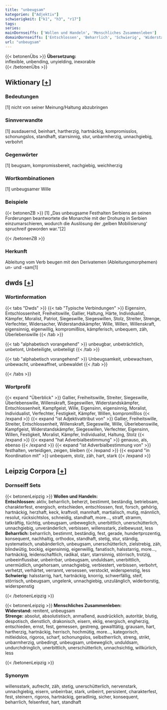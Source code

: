 ```yaml
---
title: "unbeugsam"
kategorien: ["Adjektiv"]
schwierigkeit: ["k1", "h3", "r17"]
tags:
series:
mainDornseiffs: ['Wollen und Handeln', 'Menschliches Zusammenleben']
domainDornseiffs: ['Entschlossen', 'Beharrlich', 'Schwierig', 'Widerstand', 'Strenge']
url: "unbeugsam"
---
```


{{< betonenÜbs >}}
**Übersetzung:**  
inflexible, unbending, unyielding, inexorable  
{{< /betonenÜbs >}}

## Wiktionary [[+](https://de.wiktionary.org/wiki/unbeugsam)]

### Bedeutungen
[1] nicht von seiner Meinung/Haltung abzubringen  

### Sinnverwandte
[1] ausdauernd, beinhart, hartherzig, hartnäckig, kompromisslos, schonungslos, standhaft, starrsinnig, stur, unbarmherzig, unnachgiebig, verbohrt  

### Gegenwörter
[1] beugsam, kompromissbereit, nachgiebig, weichherzig  

### Wortkombinationen
[1] unbeugsamer Wille  

### Beispiele
{{< betonenZB >}}
[1] „Das unbeugsame Festhalten Serbiens an seinen Forderungen beantwortete die Monarchie mit der Drohung in Serbien einzumarschieren, wodurch die Auslösung der ‚gelben Mobilisierung‘ spruchreif geworden war.“[2]  

{{< /betonenZB >}}
### Herkunft
Ableitung vom Verb beugen mit den Derivatemen (Ableitungsmorphemen) un- und -sam[1]  



## dwds [[+](https://www.dwds.de/wb/unbeugsam)]

### Wortinformation
{{< tabs "Dwds" >}}
{{< tab "Typische Verbindungen" >}}
Eigensinn, Entschlossenheit, Freiheitswille, Gallier, Haltung, Härte, Individualist, Kämpfer, Moralist, Patriot, Siegeswille, Siegeswillen, Stolz, Streiter, Strenge, Verfechter, Widersacher, Widerstandskämpfer, Wille, Willen, Willenskraft, eigensinnig, eigenwillig, kompromißlos, kämpferisch, unbequem, zäh, Überlebenswille
{{< /tab >}}

{{< tab "alphabetisch vorangehend" >}}
unbeugbar, unbeträchtlich, unbetont, Unbeteiligte, unbeteiligt
{{< /tab >}}

{{< tab "alphabetisch vorangehend" >}}
Unbeugsamkeit, unbewachsen, unbewacht, unbewaffnet, unbewaldet
{{< /tab >}}

{{< /tabs >}}

### Wortprofil
{{< expand "Überblick" >}} Gallier, Freiheitswille, Streiter, Siegeswille, Überlebenswille, Willenskraft, Siegeswillen, Widerstandskämpfer, Entschlossenheit, Kampfgeist, Wille, Eigensinn, eigensinnig, Moralist, Individualist, Verfechter, Festigkeit, Kämpfer, Willen, kompromißlos {{< /expand >}}
{{< expand "ist Adjektivattribut von" >}} Gallier, Freiheitswille, Streiter, Entschlossenheit, Willenskraft, Siegeswille, Wille, Überlebenswille, Kampfgeist, Widerstandskämpfer, Siegeswillen, Verfechter, Eigensinn, Willen, Festigkeit, Moralist, Kämpfer, Individualist, Haltung, Stolz {{< /expand >}}
{{< expand "hat Adverbialbestimmung" >}} genauso, als, ebenso {{< /expand >}}
{{< expand "ist Adverbialbestimmung von" >}} festhalten, verteidigen, zeigen, bleiben {{< /expand >}}
{{< expand "in Koordination mit" >}} unbequem, stolz, zäh, hart, stark {{< /expand >}}

## Leipzig Corpora [[+](https://corpora.uni-leipzig.de/en/res?word=unbeugsam&corpusId=deu_newscrawl-public_2018)]

### Dornseiff Sets
{{< betonenLeipzig >}}
**Wollen und Handeln:**  
**Entschlossen:** aktiv, beharrlich, beherzt, bestimmt, beständig, betriebsam, charakterfest, energisch, entschieden, entschlossen, fest, forsch, gehörig, hartnäckig, herzhaft, keck, kraftvoll, mannhaft, martialisch, mutig, männlich, resolut, rücksichtslos, schneidig, standhaft, more..., straff, stramm, tatkräftig, tüchtig, unbeugsam, unbeweglich, unerbittlich, unerschütterlich, unnachgiebig, unveränderlich, verbissen, willensstark, zielbewusst, less  
**Beharrlich:** beharrlich, bestimmt, beständig, fest, gerade, hundertprozentig, konsequent, nachhaltig, orthodox, standhaft, stetig, stur, ständig, systematisch, unabänderlich, unbeugsam, unerschütterlich, zielstrebig, zäh, blindwütig, bockig, eigensinnig, eigenwillig, fanatisch, halsstarrig, more..., hartnäckig, leidenschaftlich, radikal, starr, starrsinnig, störrisch, trotzig, unbeeinflussbar, unbeirrbar, unbeugsam, unduldsam, unerbittlich, unermüdlich, ungehorsam, unnachgiebig, verbiestert, verbissen, verbohrt, verhetzt, verhärtet, verrannt, versessen, verstockt, widerspenstig, less  
**Schwierig:** halsstarrig, hart, hartnäckig, knorrig, schwerfällig, steif, störrisch, unbeugsam, ungelenk, unnachgiebig, unzulänglich, widerborstig, widerspenstig  

{{< /betonenLeipzig >}}


{{< betonenLeipzig >}}
**Menschliches Zusammenleben:**  
**Widerstand:** renitent, unbeugsam  
**Strenge:** absolut, absolutistisch, anmaßend, ausdrücklich, autoritär, blutig, despotisch, dienstlich, drakonisch, eisern, eklig, energisch, engherzig, entschieden, ernst, fest, gemessen, gestreng, gewalttätig, grausam, hart, hartherzig, hartnäckig, herrisch, hochmütig, more..., kategorisch, mitleidslos, rigoros, scharf, schonungslos, selbstherrlich, streng, strikt, unbarmherzig, unbedingt, unbeugsam, unbeweglich, unduldsam, undurchdringlich, unerbittlich, unerschütterlich, unnachsichtig, willkürlich, less  

{{< /betonenLeipzig >}}

### Synonym
willensstark, aufrecht, zäh, stetig, unerschütterlich, nervenstark, unnachgiebig, eisern, unbeirrbar, stark, unbeirrt, persistent, charakterfest, fest, steinern, rigoros, hartnäckig, geradlinig, sicher, konsequent, beharrlich, felsenfest, hart, standhaft

